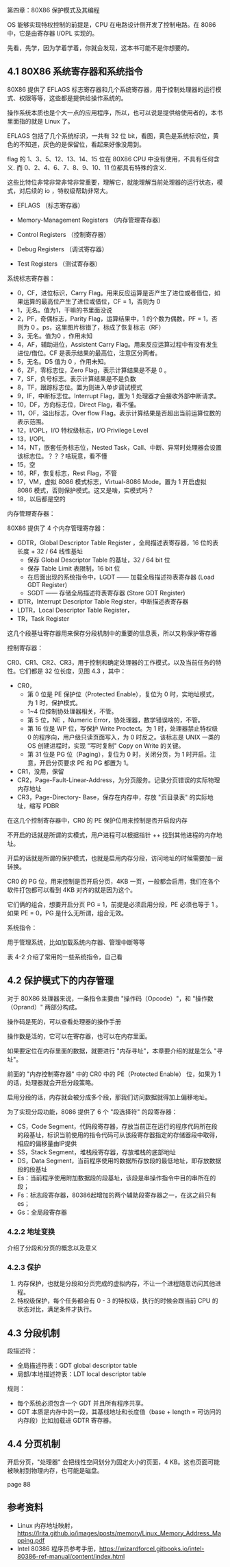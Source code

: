 
第四章：80X86 保护模式及其编程

OS 能够实现特权控制的前提是，CPU 在电路设计侧开发了控制电路。在 8086 中，它是由寄存器 I/OPL 实现的。

先看，先学，因为学着学着，你就会发现，这本书可能不是你想要的。

## 4.1 80X86 系统寄存器和系统指令

80X86 提供了 EFLAGS 标志寄存器和几个系统寄存器，用于控制处理器的运行模式、权限等等，这些都是提供给操作系统的。

操作系统本质也是个大一点的应用程序，所以，也可以说是提供给使用者的，本书里面指的就是 Linux 了。

EFLAGS 包括了几个系统标识，一共有 32 位 bit，看图，黄色是系统标识位，黄色的不知道，灰色的是保留位，看起来好像没用到。

flag 的 1、3、5、12、13、14、15 位在 80X86 CPU 中没有使用，不具有任何含义. 而 0、2、4、6、7、8、9、10、11 位都具有特殊的含义.

这些比特位非常非常非常非常重要，理解它，就能理解当前处理器的运行状态，模式，对后续的 io ，特权级帮助非常大。

- EFLAGS （标志寄存器）

- Memory-Management Registers （内存管理寄存器）

- Control Registers （控制寄存器）

- Debug Registers （调试寄存器）

- Test Registers （测试寄存器）

系统标志寄存器：

- 0，CF，进位标识，Carry Flag。用来反应运算是否产生了进位或者借位，如果运算的最高位产生了进位或借位，CF = 1，否则为 0 
- 1，无名。值为1，干嘛的书里面没说
- 2，PF，奇偶标志，Parity Flag，运算结果中，1 的个数为偶数，PF = 1，否则为 0 。ps，这里图片标错了，标成了恢复标志（RF）
- 3，无名。值为0 ，作用未知
- 4，AF，辅助进位，Assistent Carry Flag。用来反应运算过程中有没有发生进位/借位。CF 是表示结果的最高位，注意区分两者。
- 5，无名。D5 值为 0 ，作用未知。
- 6，ZF，零标志位，Zero Flag，表示计算结果是不是 0 。
- 7，SF，负号标志。表示计算结果是不是负数
- 8，TF，跟踪标志位。置为则进入单步调试模式
- 9，IF，中断标志位。Interrupt Flag，置为 1 处理器才会接收外部中断请求。
- 10，DF，方向标志位，Direct Flag，看不懂。
- 11，OF，溢出标志，Over flow Flag。表示计算结果是否超出当前运算位数的表示范围。
- 12，I/OPL，I/O 特权级标志，I/O Privilege Level
- 13，I/OPL
- 14，NT，嵌套任务标志位，Nested Task，Call、中断、异常时处理器会设置该标志位。？？？啥玩意，看不懂
- 15，空
- 16，RF，恢复标志，Rest Flag，不管
- 17，VM，虚拟 8086 模式标志，Virtual-8086 Mode。置为 1 开启虚拟 8086 模式，否则保护模式。这又是啥，实模式吗？
- 18，以后都是空的

内存管理寄存器：

80X86 提供了 4 个内存管理寄存器：

- GDTR，Global Descriptor Table Register ，全局描述表寄存器，16 位的表长度 + 32 / 64 线性基址
  - 保存 Global Descriptor Table 的基址，32 / 64 bit 位
  - 保存 Table Limit 表限制，16 bit 位
  - 在后面出现的系统指令中，LGDT —— 加载全局描述符表寄存器 (Load GDT Register)
  - SGDT —— 存储全局描述符表寄存器 (Store GDT Register)
- IDTR，Interrupt Descriptor Table Register，中断描述表寄存器
- LDTR，Local Descriptor Table Register，
- TR，Task Register

这几个段基址寄存器用来保存分段机制中的重要的信息表，所以又称保护寄存器

控制寄存器：

CR0、CR1、CR2、CR3，用于控制和确定处理器的工作模式，以及当前任务的特性。它们都是 32 位长度，见图 4.3 ，其中：

- CR0，
  - 第 0 位是 PE 保护位（Protected Enable），复位为 0 时，实地址模式，为 1 时，保护模式。
  - 1~4 位控制协处理器相关，不管。
  - 第 5 位，NE ，Numeric Error，协处理器，数学错误啥的，不管。
  - 第 16 位是 WP 位，写保护 Write Proctect。为 1 时，处理器禁止特权级 0 的程序向，用户级只读页面写入，为 0 时反之。该标志是 UNIX 一类的 OS 创建进程时，实现 "写时复制" Copy on Write 的关键。
  - 第 31 位是 PG 位（Paging），复位为 0 时，关闭分页，为 1 时开启。注意，开启分页要求 PE 和 PG 都置为 1。
- CR1，没用，保留
- CR2，Page-Fault-Linear-Address，为分页服务。记录分页错误的实际物理内存地址
- CR3，Page-Directory- Base，保存在内存中，存放 "页目录表" 的实际地址，缩写 PDBR

在这几个控制寄存器中，CR0 的 PE 保护位用来控制是否开启段内存

不开启的话就是所谓的实模式，用户进程可以根据指针 ++ 找到其他进程的内存地址。

开启的话就是所谓的保护模式，也就是启用内存分段，访问地址的时候需要加一层转换。

CR0 的 PG 位，用来控制是否开启分页，4KB 一页，一般都会启用，我们在各个软件打包都可以看到 4KB 对齐的就是因为这个。

它们俩的组合，想要开启分页 PG = 1，前提是必须启用分段，PE 必须也等于 1 。如果 PE = 0，PG 是什么无所谓，组合无效。

系统指令：

用于管理系统，比如加载系统内存器、管理中断等等

表 4-2 介绍了常用的一些系统指令，自己看

## 4.2 保护模式下的内存管理

对于 80X86 处理器来说，一条指令主要由 "操作码（Opcode）"，和 "操作数（Oprand）" 两部分构成。

操作码是死的，可以查看处理器的操作手册

操作数是活的，它可以在寄存器，也可以在内存里面。

如果要定位在内存里面的数据，就要进行 "内存寻址"，本章要介绍的就是怎么 "寻址"。

前面的 "内存控制寄存器" 中的 CR0 中的 PE（Protected Enable） 位，如果为 1 的话，处理器就会开启分段策略。

启用分段的话，内存就会被分成多个段，那我们访问数据就得加上偏移地址。

为了实现分段功能，8086 提供了 6 个 "段选择符" 的段寄存器：

- CS，Code Segment，代码段寄存器，存放当前正在运行的程序代码所在段的段基址，标识当前使用的指令代码可从该段寄存器指定的存储器段中取得，相应的偏移量由IP提供
- SS，Stack Segment，堆栈段寄存器，存放堆栈的底部地址
- DS，Data Segment，当前程序使用的数据所存放段的最低地址，即存放数据段的段基址
- Es：当前程序使用附加数据段的段基址，该段是串操作指令中目的串所在的段；
- Fs：标志段寄存器，80386起增加的两个辅助段寄存器之一，在这之前只有es；
- Gs：全局段寄存器

### 4.2.2 地址变换

介绍了分段和分页的概念以及意义

### 4.2.3 保护

1. 内存保护，也就是分段和分页完成的虚拟内存，不让一个进程随意访问其他进程。
2. 特权级保护，每个任务都会有 0 - 3 的特权级，执行的时候会跟当前 CPU 的状态对比，满足条件才执行。

## 4.3 分段机制

段描述符：

- 全局描述符表：GDT global descriptor table
- 局部/本地描述符表：LDT local descriptor table

规则：

- 每个系统必须包含一个 GDT 并且所有程序共享。
- GDT 本质是内存中的一段，其基线地址和长度值（base + length = 可访问的内存段）比如加载进 GDTR 寄存器。

## 4.4 分页机制

开启分页，"处理器" 会把线性空间划分为固定大小的页面，4 KB。这也页面可能被映射到物理内存，也可能是磁盘。

page 88

## 参考资料

- Linux 内存地址映射，https://lrita.github.io/images/posts/memory/Linux_Memory_Address_Mapping.pdf
- Intel 80386 程序员参考手册，https://wizardforcel.gitbooks.io/intel-80386-ref-manual/content/index.html